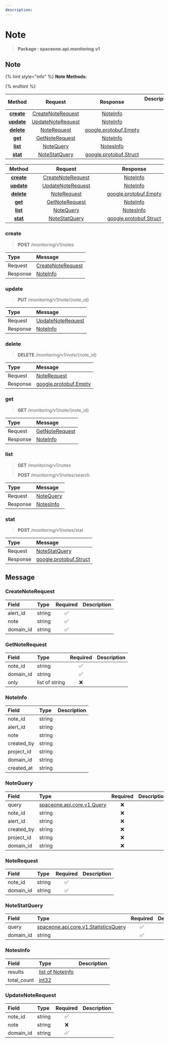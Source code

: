 ```yaml
---
description:  
---
```

# Note

>  **Package : spaceone.api.monitoring.v1**

## Note

{% hint style="info" %}
**Note Methods:**

{%  endhint %}


| Method | Request | Response | Description &nbsp; &nbsp; &nbsp; &nbsp; &nbsp; &nbsp; &nbsp; &nbsp; &nbsp; &nbsp; &nbsp; |
| :-----: | :--------: | :--------: | :-------------------- |
| [**create**](note.md#create)|   [CreateNoteRequest](note.md#createnoterequest) |   [NoteInfo](note.md#noteinfo) |  |
| [**update**](note.md#update)|   [UpdateNoteRequest](note.md#updatenoterequest) |   [NoteInfo](note.md#noteinfo) |  |
| [**delete**](note.md#delete)|   [NoteRequest](note.md#noterequest) |  [google.protobuf.Empty](https://github.com/protocolbuffers/protobuf/blob/master/src/google/protobuf/empty.proto)|  |
| [**get**](note.md#get)|   [GetNoteRequest](note.md#getnoterequest) |   [NoteInfo](note.md#noteinfo) |  |
| [**list**](note.md#list)|   [NoteQuery](note.md#notequery) |   [NotesInfo](note.md#notesinfo) |  |
| [**stat**](note.md#stat)|   [NoteStatQuery](note.md#notestatquery) |  [google.protobuf.Struct](https://github.com/protocolbuffers/protobuf/blob/master/src/google/protobuf/struct.proto)|  |TEST

| Method | Request | Response | Description &nbsp; &nbsp; &nbsp; &nbsp; &nbsp; &nbsp; &nbsp; &nbsp; &nbsp; &nbsp; &nbsp; |
| :-----: | :--------: | :--------: | :-------------------- |
|<div style="width:70px; text-align:center;">  [**create**](note.md#create) </div> | <div style="width:200px; text-align:center;">    [CreateNoteRequest](note.md#createnoterequest)  </div> | <div style="width:200px; text-align:center;">   [NoteInfo](note.md#noteinfo)  </div> | <div style="width:400px;">  </div> |
|<div style="width:70px; text-align:center;">  [**update**](note.md#update) </div> | <div style="width:200px; text-align:center;">    [UpdateNoteRequest](note.md#updatenoterequest)  </div> | <div style="width:200px; text-align:center;">   [NoteInfo](note.md#noteinfo)  </div> | <div style="width:400px;">  </div> |
|<div style="width:70px; text-align:center;">  [**delete**](note.md#delete) </div> | <div style="width:200px; text-align:center;">    [NoteRequest](note.md#noterequest)  </div> | <div style="width:200px; text-align:center;">  [google.protobuf.Empty](https://github.com/protocolbuffers/protobuf/blob/master/src/google/protobuf/empty.proto) </div> | <div style="width:400px;">  </div> |
|<div style="width:70px; text-align:center;">  [**get**](note.md#get) </div> | <div style="width:200px; text-align:center;">    [GetNoteRequest](note.md#getnoterequest)  </div> | <div style="width:200px; text-align:center;">   [NoteInfo](note.md#noteinfo)  </div> | <div style="width:400px;">  </div> |
|<div style="width:70px; text-align:center;">  [**list**](note.md#list) </div> | <div style="width:200px; text-align:center;">    [NoteQuery](note.md#notequery)  </div> | <div style="width:200px; text-align:center;">   [NotesInfo](note.md#notesinfo)  </div> | <div style="width:400px;">  </div> |
|<div style="width:70px; text-align:center;">  [**stat**](note.md#stat) </div> | <div style="width:200px; text-align:center;">    [NoteStatQuery](note.md#notestatquery)  </div> | <div style="width:200px; text-align:center;">  [google.protobuf.Struct](https://github.com/protocolbuffers/protobuf/blob/master/src/google/protobuf/struct.proto) </div> | <div style="width:400px;">  </div> | 
 

 
### create
> **POST** /monitoring/v1/notes
>


| Type | Message |
| :--- | :--- |
| Request | [CreateNoteRequest](note.md#createnoterequest) |
| Response |  [NoteInfo](note.md#noteinfo)  |
 
 

 
### update
> **PUT** /monitoring/v1/note/{note_id}
>


| Type | Message |
| :--- | :--- |
| Request | [UpdateNoteRequest](note.md#updatenoterequest) |
| Response |  [NoteInfo](note.md#noteinfo)  |
 
 

 
### delete
> **DELETE** /monitoring/v1/note/{note_id}
>


| Type | Message |
| :--- | :--- |
| Request | [NoteRequest](note.md#noterequest) |
| Response | [google.protobuf.Empty](https://github.com/protocolbuffers/protobuf/blob/master/src/google/protobuf/empty.proto) |
 
 

 
### get
> **GET** /monitoring/v1/note/{note_id}
>


| Type | Message |
| :--- | :--- |
| Request | [GetNoteRequest](note.md#getnoterequest) |
| Response |  [NoteInfo](note.md#noteinfo)  |
 
 

 
### list
> **GET** /monitoring/v1/notes
>
> **POST** /monitoring/v1/notes/search



| Type | Message |
| :--- | :--- |
| Request | [NoteQuery](note.md#notequery) |
| Response |  [NotesInfo](note.md#notesinfo)  |
 
 

 
### stat
> **POST** /monitoring/v1/notes/stat
>


| Type | Message |
| :--- | :--- |
| Request | [NoteStatQuery](note.md#notestatquery) |
| Response | [google.protobuf.Struct](https://github.com/protocolbuffers/protobuf/blob/master/src/google/protobuf/struct.proto) |


## 

## Message

### CreateNoteRequest
| Field | Type | Required | Description |
| :--- | :--- | :---: | :--- |
| alert_id |string|✅| |
| note |string|✅| |
| domain_id |string|✅| |

### GetNoteRequest
| Field | Type | Required | Description |
| :--- | :--- | :---: | :--- |
| note_id |string|✅| |
| domain_id |string|✅| |
| only |list of string|❌| |

### NoteInfo
| Field | Type |  Description |
| :--- | :--- | :--- |
| note_id |string | |
| alert_id |string | |
| note |string | |
| created_by |string | |
| project_id |string | |
| domain_id |string | |
| created_at |string | |

### NoteQuery
| Field | Type | Required | Description |
| :--- | :--- | :---: | :--- |
| query |[spaceone.api.core.v1.Query](https://spaceone-dev.gitbook.io/api-reference/common-v1/search-query)|❌| |
| note_id |string|❌| |
| alert_id |string|❌| |
| created_by |string|❌| |
| project_id |string|❌| |
| domain_id |string|❌| |

### NoteRequest
| Field | Type | Required | Description |
| :--- | :--- | :---: | :--- |
| note_id |string|✅| |
| domain_id |string|✅| |

### NoteStatQuery
| Field | Type | Required | Description |
| :--- | :--- | :---: | :--- |
| query |[spaceone.api.core.v1.StatisticsQuery](https://spaceone-dev.gitbook.io/api-reference/common-v1/statistics-query)|✅| |
| domain_id |string|✅| |

### NotesInfo
| Field | Type |  Description |
| :--- | :--- | :--- |
| results |[list of NoteInfo](note.md#noteinfo) | |
| total_count |[int32](https://github.com/protocolbuffers/protobuf/blob/master/src/google/protobuf/type.proto) | |

### UpdateNoteRequest
| Field | Type | Required | Description |
| :--- | :--- | :---: | :--- |
| note_id |string|✅| |
| note |string|❌| |
| domain_id |string|✅| |

